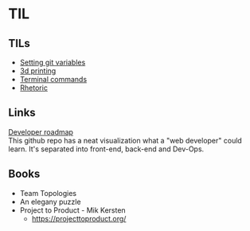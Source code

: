 # TIL

## TILs

* [Setting git variables](/setting_git_variables.md)
* [3d printing](/3d_printing.md)
* [Terminal commands](/terminal_commands.md)
* [Rhetoric](/rhetoric.md)

## Links

[Developer roadmap](https://github.com/kamranahmedse/developer-roadmap)  
This github repo has a neat visualization what a "web developer" could learn. It's separated into front-end, back-end and Dev-Ops.

## Books

* Team Topologies
* An elegany puzzle
* Project to Product - Mik Kersten
    * https://projecttoproduct.org/